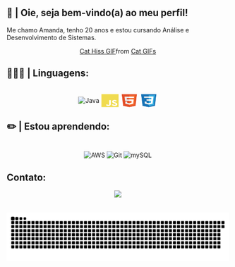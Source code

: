## 💜 | Oie, seja bem-vindo(a) ao meu perfil!
Me chamo Amanda, tenho 20 anos e estou cursando Análise e Desenvolvimento de Sistemas. 

<div class="tenor-gif-embed" data-postid="16182916" data-share-method="host" data-aspect-ratio="0.8" data-width="100%"><center>
 <a href="https://tenor.com/view/cat-hiss-cat-hiss-mean-cat-leave-me-alone-gif-16182916">Cat Hiss GIF</a>from <a href="https://tenor.com/search/cat-gifs">Cat GIFs</a></center></div> <script type="text/javascript" async src="https://tenor.com/embed.js"></script>

## 👩🏽‍💻 | Linguagens:

<div style="display: inline_block"><br>
 <center>
  <img align="center" alt="Java" height="30" width="40" src="https://cdn.jsdelivr.net/gh/devicons/devicon@latest/icons/java/java-original.svg">
  <img align="center" alt="Js" height="30" width="40" src="https://raw.githubusercontent.com/devicons/devicon/master/icons/javascript/javascript-plain.svg">
  <img align="center" alt="HTML" height="30" width="40" src="https://raw.githubusercontent.com/devicons/devicon/master/icons/html5/html5-original.svg">
  <img align="center" alt="CSS" height="30" width="40" src="https://raw.githubusercontent.com/devicons/devicon/master/icons/css3/css3-original.svg">
 </center> 
</div>

## ✏️ | Estou aprendendo:
<div style="display: inline_block"><br>
<center>
  <img align="center" alt="AWS" height="30" width="40" src="https://cdn.jsdelivr.net/gh/devicons/devicon@latest/icons/amazonwebservices/amazonwebservices-original-wordmark.svg">
  <img align="center" alt="Git" height="30" width="40" src="https://cdn.jsdelivr.net/gh/devicons/devicon@latest/icons/git/git-original.svg">
  <img align="center" alt="mySQL" height="30" width="40" src="https://cdn.jsdelivr.net/gh/devicons/devicon@latest/icons/mysql/mysql-original-wordmark.svg">
</center>
 
</div>

 ## Contato:

<div>
 <center>
<a href="https://www.linkedin.com/in/amandafonseca0018425" target="_blank"><img loading="lazy" src="https://img.shields.io/badge/-LinkedIn-%230077B5?style=for-the-badge&logo=linkedin&logoColor=white" target="_blank"></a> 
 </center>
</div>

 <br>
 
  
 
<div> 
 
 ![Snake animation](https://github.com/amandasfonsec/amandasfonsec/blob/output/github-contribution-grid-snake.svg)

</div>
